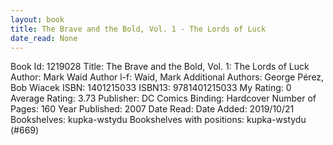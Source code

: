 ```yaml
---
layout: book
title: The Brave and the Bold, Vol. 1 - The Lords of Luck
date_read: None
---
```


Book Id: 1219028
Title: The Brave and the Bold, Vol. 1: The Lords of Luck
Author: Mark Waid
Author l-f: Waid, Mark
Additional Authors: George Pérez, Bob Wiacek
ISBN: 1401215033
ISBN13: 9781401215033
My Rating: 0
Average Rating: 3.73
Publisher: DC Comics
Binding: Hardcover
Number of Pages: 160
Year Published: 2007
Date Read: 
Date Added: 2019/10/21
Bookshelves: kupka-wstydu
Bookshelves with positions: kupka-wstydu (#669)

